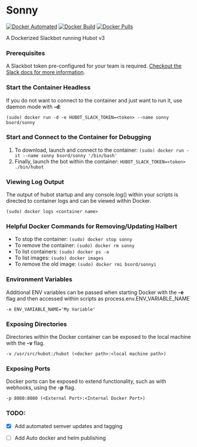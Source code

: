 # Sonny
[![Docker Automated](https://img.shields.io/docker/automated/bsord/sonny.svg)](https://hub.docker.com/r/bsord/sonny/)
[![Docker Build](https://img.shields.io/docker/build/bsord/sonny.svg)](https://hub.docker.com/r/bsord/sonny/)
[![Docker Pulls](https://img.shields.io/docker/pulls/bsord/sonny.svg)](https://hub.docker.com/r/bsord/sonny/)

A Dockerized Slackbot running Hubot v3
<br>


### Prerequisites
A Slackbot token pre-configured for your team is required. [Checkout the Slack docs for more information](https://api.slack.com/slack-apps).


### Start the Container Headless
If you do not want to connect to the container and just want to run it, use daemon mode with **-d**:

`(sudo) docker run -d -e HUBOT_SLACK_TOKEN=<token> --name sonny bsord/sonny`


### Start and Connect to the Container for Debugging
1) To download, launch and connect to the container: 
`(sudo) docker run -it --name sonny bsord/sonny '/bin/bash'`
2) Finally, launch the bot within the container: 
`HUBOT_SLACK_TOKEN=<token> ./bin/hubot`


### Viewing Log Output
The output of hubot startup and any console.log() within your scripts is directed to container logs and can be viewed within Docker.

`(sudo) docker logs <container name>`


### Helpful Docker Commands for Removing/Updating Halbert
- To stop the container: `(sudo) docker stop sonny`
- To remove the container: `(sudo) docker rm sonny`
- To list containers: `(sudo) docker ps -a`
- To list images: `(sudo) docker images`
- To remove the old image: `(sudo) docker rmi bsord/sonnyi`


### Environment Variables
Additional ENV variables can be passed when starting Docker with the **-e** flag and then accessed within scripts as process.env.ENV_VARIABLE_NAME

`-e ENV_VARIABLE_NAME='My Variable'`


### Exposing Directories
Directories within the Docker container can be exposed to the local machine with the **-v** flag.

`-v /usr/src/hubot:/hubot (<docker path>:<local machine path>)`


### Exposing Ports
Docker ports can be exposed to extend functionality, such as with webhooks, using the **-p** flag.

`-p 8080:8080 (<External Port>:<Internal Docker Port>)`

### TODO:
- [x] Add automated semver updates and tagging 
- [ ] Add Auto docker and helm publishing

